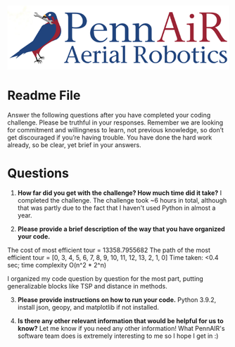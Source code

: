 ![alt_text](logos/image1.png "image_tooltip")



# Readme File

Answer the following questions after you have completed your coding challenge. Please be truthful in your responses. Remember we are looking for commitment and willingness to learn, not previous knowledge, so don’t get discouraged if you’re having trouble. You have done the hard work already, so be clear, yet brief in your answers.


# Questions



1. **How far did you get with the challenge? How much time did it take?**
I completed the challenge. The challenge took ~6 hours in total, although that was partly due to the fact that I haven't used Python in almost a year.

2. **Please provide a brief description of the way that you have organized your code.**
    
The cost of most efficient tour = 13358.7955682
The path of the most efficient tour = [0, 3, 4, 5, 6, 7, 8, 9, 10, 11, 12, 13, 2, 1, 0]
Time taken: <0.4 sec; time complexity O(n^2 * 2^n)

I organized my code question by question for the most part, putting generalizable blocks like TSP and distance in methods.

3. **Please provide instructions on how to run your code.**
Python 3.9.2, install json, geopy, and matplotlib if not installed.

4. **Is there any other relevant information that would be helpful for us to know?**
Let me know if you need any other information! What PennAIR's software team does is extremely interesting to me so I hope I get in :)